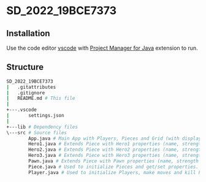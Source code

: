 # SD_2022_19BCE7373

## Installation

Use the code editor [vscode](https://pip.pypa.io/en/stable/) with [Project Manager for Java](https://marketplace.visualstudio.com/items?itemName=vscjava.vscode-java-dependency) extension to run.

## Structure
```bash
SD_2022_19BCE7373
|   .gitattributes
|   .gitignore
|   README.md # This file
|
+---.vscode
|       settings.json
|
+---lib # Dependency files
\---src # Source files
        App.java # Main App with Players, Pieces and Grid (with display and changes).
        Hero1.java # Extends Piece with Hero1 properties (name, strength and moves).
        Hero2.java # Extends Piece with Hero2 properties (name, strength and moves).
        Hero3.java # Extends Piece with Hero3 properties (name, strength and moves).
        Pawn.java # Extends Piece with Pawn properties (name, strength and moves).
        Piece.java # Used to initialize Pieces and get/set properties.
        Player.java # Used to initialize Players, make moves and kill Pieces.
```
